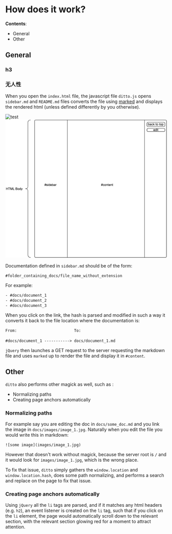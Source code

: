 # How does it work?

**Contents**:

- General
- Other

## General
### h3
### 无人性
When you open the `index.html` file, the javascript file `ditto.js` opens
`sidebar.md` and `README.md` files converts the file using
[marked][marked_github] and displays the rendered html (unless defined
differently by you otherwise).

![test](http://pagead2.googlesyndication.com/sadbundle/$dns%3Doff$/14050505237000933883/2-728x90.jpg)
![layout](images/layout.png)

Documentation defined in `sidebar.md` should be of the form:

    #folder_containing_docs/file_name_without_extension


For example:

    - #docs/document_1
    - #docs/document_2
    - #docs/document_3

When you click on the link, the hash is parsed and modified in such a way it
converts it back to the file location where the documentation is:


    From:                         To:

    #docs/document_1 -----------> docs/document_1.md


`jQuery` then launches a GET request to the server requesting the markdown file
and uses `marked` up to render the file and display it in `#content`.


## Other
`ditto` also performs other magick as well, such as :

- Normalizing paths
- Creating page anchors automatically


### Normalizing paths
For example say you are editing the doc in `docs/some_doc.md` and you link the
image in `docs/images/image_1.jpg`. Naturally when you edit the file you would
write this in markdown:


    ![some image](images/image_1.jpg)


However that doesn't work without magick, because the server root is `/` and it would look for
`images/image_1.jpg`, which is the wrong place.

To fix that issue, `ditto` simply gathers the `window.location` and
`window.location.hash`, does some path normalizing, and performs a search and
replace on the page to fix that issue.


### Creating page anchors automatically
Using `jQuery` all the `li` tags are parsed, and if it matches any html headers
(e.g. `h2`), an event listener is created on the `li` tag, such that if you
click on the `li` element, the page would automatically scroll down to the
relevant section, with the relevant section glowing red for a moment to attract
attention.


[marked_github]: https://github.com/chjj/marked
